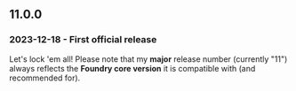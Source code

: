 ## 11.0.0
### 2023-12-18 - First official release
Let's lock 'em all!
Please note that my **major** release number (currently "11") always reflects the **Foundry core version** it is compatible with (and recommended for).